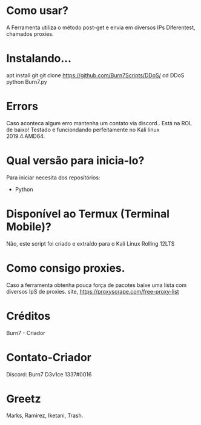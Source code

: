 # Como usar?

A Ferramenta utiliza o método post-get e envia em diversos IPs Diferentest, chamados proxies.



# Instalando...

apt install git
git clone https://github.com/Burn7Scripts/DDoS/
cd DDoS
python Burn7.py



# Errors

Caso aconteca algum erro mantenha um contato via discord..
Está na ROL de baixo!
Testado e funciondando perfeitamente no Kali linux 2019.4.AMD64.



# Qual versão para inicia-lo?

Para iniciar necesita dos reposítórios:

- Python




# Disponível ao Termux (Terminal Mobile)?

Não, este script foi criado e extraído para o Kali Linux Rolling 12LTS




# Como consigo proxies.

Caso a ferramenta obtenha pouca força de pacotes baixe uma lista com diversos IpS de proxies.
site, https://proxyscrape.com/free-proxy-list




# Créditos

Burn7 - Criador




# Contato-Criador

Discord: Burn7 D3v1ce 1337#0016



# Greetz

Marks, Ramirez, Iketani, Trash.
